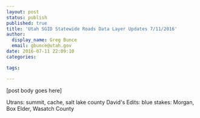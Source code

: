 ```yaml
---
layout: post
status: publish
published: true
title: 'Utah SGID Statewide Roads Data Layer Updates 7/11/2016'
author:
  display_name: Greg Bunce
  email: gbunce@utah.gov
date: 2016-07-11 22:09:10
categories:

tags:

---
```


[post body goes here]

Utrans: summit, cache, salt lake county
David's Edits: 
blue stakes: Morgan, Box Elder, Wasatch County
